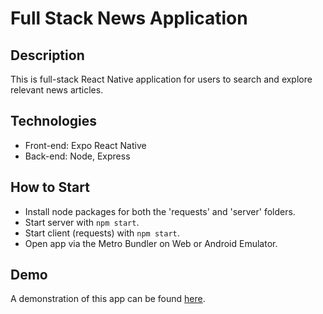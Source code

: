 # Full Stack News Application
## Description
This is full-stack React Native application for users to search and explore relevant news articles. 

## Technologies
- Front-end: Expo React Native
- Back-end: Node, Express
## How to Start
- Install node packages for both the 'requests' and 'server' folders.
- Start server with `npm start`.
- Start client (requests) with `npm start`.
- Open app via the Metro Bundler on Web or Android Emulator.

## Demo
A demonstration of this app can be found [here](https://streamable.com/7lx8j1).

